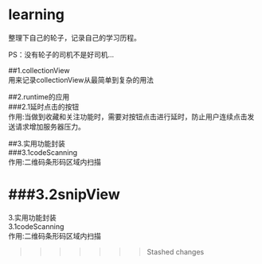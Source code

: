 # learning
整理下自己的轮子，记录自己的学习历程。

PS：没有轮子的司机不是好司机...

##1.collectionView<br/>
用来记录collectionView从最简单到复杂的用法<br/>

##2.runtime的应用<br/>
###2.1延时点击的按钮<br/>
作用:当做到收藏和关注功能时，需要对按钮点击进行延时，防止用户连续点击发送请求增加服务器压力。<br/>


##3.实用功能封装<br/>
###3.1codeScanning<br/>
作用:二维码条形码区域内扫描<br/>

###3.2snipView<br/>
=======
3.实用功能封装<br/>
3.1codeScanning<br/>
作用:二维码条形码区域内扫描<br/>
>>>>>>> Stashed changes
